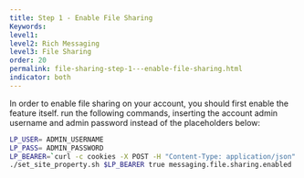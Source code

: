 ```yaml
---
title: Step 1 - Enable File Sharing
Keywords:
level1:
level2: Rich Messaging
level3: File Sharing
order: 20
permalink: file-sharing-step-1---enable-file-sharing.html
indicator: both
---
```


In order to enable file sharing on your account, you should first enable the feature itself. run the following commands, inserting the account admin username and admin password instead of the placeholders below:

```sh
LP_USER= ADMIN_USERNAME
LP_PASS= ADMIN_PASSWORD
LP_BEARER=`curl -c cookies -X POST -H "Content-Type: application/json" -H "Accept: application/json" -H "Cache-Control: no-cache" -d '{"username": "'$LP_USER'","password":"'$LP_PASS'"}' "https://$LP_AGENTVEP/api/account/$LP_ACCOUNT/login?v=1.1" | jq -r .bearer`
./set_site_property.sh $LP_BEARER true messaging.file.sharing.enabled
```
